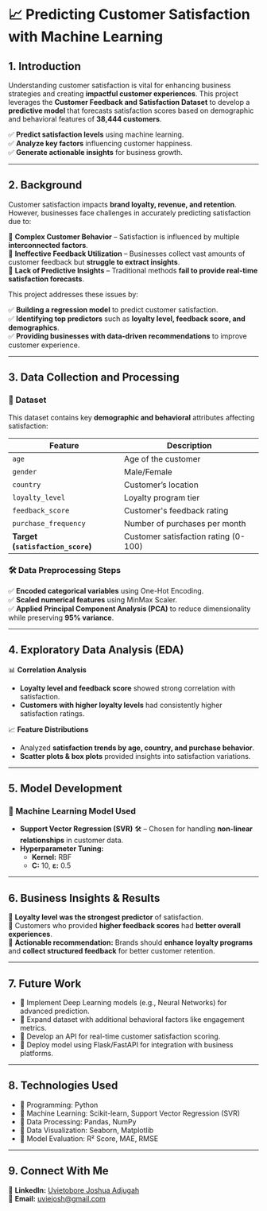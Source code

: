 # 📈 **Predicting Customer Satisfaction with Machine Learning**  

## **1. Introduction**  
Understanding customer satisfaction is vital for enhancing business strategies and creating **impactful customer experiences**. This project leverages the **Customer Feedback and Satisfaction Dataset** to develop a **predictive model** that forecasts satisfaction scores based on demographic and behavioral features of **38,444 customers**.  

✅ **Predict satisfaction levels** using machine learning.  
✅ **Analyze key factors** influencing customer happiness.  
✅ **Generate actionable insights** for business growth.  

---

## **2. Background**  
Customer satisfaction impacts **brand loyalty, revenue, and retention**. However, businesses face challenges in accurately predicting satisfaction due to:  

🔹 **Complex Customer Behavior** – Satisfaction is influenced by multiple **interconnected factors**.  
🔹 **Ineffective Feedback Utilization** – Businesses collect vast amounts of customer feedback but **struggle to extract insights**.  
🔹 **Lack of Predictive Insights** – Traditional methods **fail to provide real-time satisfaction forecasts**.  

This project addresses these issues by:  

✅ **Building a regression model** to predict customer satisfaction.  
✅ **Identifying top predictors** such as **loyalty level, feedback score, and demographics**.  
✅ **Providing businesses with data-driven recommendations** to improve customer experience.  

---

## **3. Data Collection and Processing**  
### **📂 Dataset**  
This dataset contains key **demographic and behavioral** attributes affecting satisfaction:  

| Feature | Description |
|---------|------------|
| `age` | Age of the customer |
| `gender` | Male/Female |
| `country` | Customer’s location |
| `loyalty_level` | Loyalty program tier |
| `feedback_score` | Customer's feedback rating |
| `purchase_frequency` | Number of purchases per month |
| **Target (`satisfaction_score`)** | Customer satisfaction rating (0-100) |

### **🛠️ Data Preprocessing Steps**  
✅ **Encoded categorical variables** using One-Hot Encoding.  
✅ **Scaled numerical features** using MinMax Scaler.  
✅ **Applied Principal Component Analysis (PCA)** to reduce dimensionality while preserving **95% variance**.  

---

## **4. Exploratory Data Analysis (EDA)**  
📊 **Correlation Analysis**  
- **Loyalty level and feedback score** showed strong correlation with satisfaction.  
- **Customers with higher loyalty levels** had consistently higher satisfaction ratings.  

📈 **Feature Distributions**  
- Analyzed **satisfaction trends by age, country, and purchase behavior**.  
- **Scatter plots & box plots** provided insights into satisfaction variations.  

---

## **5. Model Development**  
### **📌 Machine Learning Model Used**  
- **Support Vector Regression (SVR)** 🛠️ – Chosen for handling **non-linear relationships** in customer data.  
- **Hyperparameter Tuning:**  
  - **Kernel:** RBF  
  - **C:** 10, **ε:** 0.5  

---

## **6. Business Insights & Results**  
🔹 **Loyalty level was the strongest predictor** of satisfaction.  
🔹 Customers who provided **higher feedback scores** had **better overall experiences**.  
🔹 **Actionable recommendation:** Brands should **enhance loyalty programs** and **collect structured feedback** for better customer retention.  

---

## **7. Future Work**  
+ 🔹 Implement Deep Learning models (e.g., Neural Networks) for advanced prediction.
+ 🔹 Expand dataset with additional behavioral factors like engagement metrics.
+ 🔹 Develop an API for real-time customer satisfaction scoring.
+ 🔹 Deploy model using Flask/FastAPI for integration with business platforms.

---

## **8. Technologies Used**  
+ 🔹 Programming: Python
+ 🔹 Machine Learning: Scikit-learn, Support Vector Regression (SVR)
+ 🔹 Data Processing: Pandas, NumPy
+ 🔹 Data Visualization: Seaborn, Matplotlib
+ 🔹 Model Evaluation: R² Score, MAE, RMSE

---

## **9. Connect With Me**  
💼 **LinkedIn:** [Uvietobore Joshua Adjugah](https://www.linkedin.com/in/uvietobore-joshua-adjugah-2b548621a)  
📧 **Email:** uviejosh@gmail.com  

